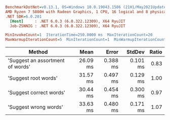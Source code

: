 ``` ini

BenchmarkDotNet=v0.13.1, OS=Windows 10.0.19043.1586 (21H1/May2021Update)
AMD Ryzen 7 5800H with Radeon Graphics, 1 CPU, 16 logical and 8 physical cores
.NET SDK=6.0.201
  [Host]     : .NET 6.0.3 (6.0.322.12309), X64 RyuJIT
  Job-ZSNNIG : .NET 6.0.3 (6.0.322.12309), X64 RyuJIT

MinInvokeCount=1  IterationTime=250.0000 ms  MaxIterationCount=20  
MaxWarmupIterationCount=5  MinIterationCount=1  MinWarmupIterationCount=1  

```
|                           Method |     Mean |    Error |   StdDev | Ratio |
|--------------------------------- |---------:|---------:|---------:|------:|
| &#39;Suggest an assortment of words&#39; | 26.09 ms | 0.388 ms | 0.101 ms |  0.83 |
|             &#39;Suggest root words&#39; | 31.57 ms | 0.497 ms | 0.129 ms |  1.00 |
|          &#39;Suggest correct words&#39; | 30.44 ms | 0.454 ms | 0.300 ms |  0.97 |
|            &#39;Suggest wrong words&#39; | 33.63 ms | 0.480 ms | 0.171 ms |  1.07 |
